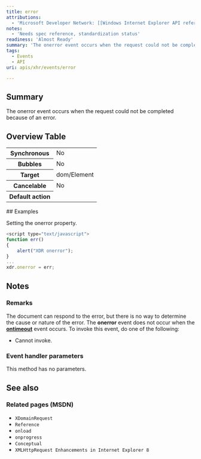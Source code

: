 ```yaml
---
title: error
attributions:
  - 'Microsoft Developer Network: [[Windows Internet Explorer API reference](http://msdn.microsoft.com/en-us/library/ie/hh828809%28v=vs.85%29.aspx) Article]'
notes:
  - 'Needs spec reference, standardization status'
readiness: 'Almost Ready'
summary: 'The onerror event occurs when the request could not be completed because of an error.'
tags:
  - Events
  - API
uri: apis/xhr/events/error

---
```

## <span>Summary</span>

The onerror event occurs when the request could not be completed because of an error.

## <span>Overview Table</span>

<table class="wikitable">
<tr>
<th>
Synchronous

</th>
<td>
No

</td>
</tr>
<tr>
<th>
Bubbles

</th>
<td>
No

</td>
</tr>
<tr>
<th>
Target

</th>
<td>
dom/Element

</td>
</tr>
<tr>
<th>
Cancelable

</th>
<td>
No

</td>
</tr>
<tr>
<th>
Default action

</th>
<td>
</td>
</tr>
</table>
## <span>Examples</span>

Setting the onerror property.

``` js
<script type="text/javascript">
function err()
{
    alert("XDR onerror");
}
...
xdr.onerror = err;
```

## <span>Notes</span>

### <span>Remarks</span>

The document can respond to the error, but there is no way to determine the cause or nature of the error. The **onerror** event does not occur when the [**ontimeout**](/apis/xhr/events/timeout) event occurs. To invoke this event, do one of the following:

-   Cannot invoke.

### <span>Event handler parameters</span>

This method has no parameters.

## <span>See also</span>

### <span>Related pages (MSDN)</span>

-   `XDomainRequest`
-   `Reference`
-   `onload`
-   `onprogress`
-   `Conceptual`
-   `XMLHttpRequest Enhancements in Internet Explorer 8`
